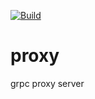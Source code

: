 [![Build](https://github.com/jerrytfleung/proxy/actions/workflows/cmake.yml/badge.svg)](https://github.com/jerrytfleung/proxy/actions/workflows/cmake.yml)

# proxy
grpc proxy server
